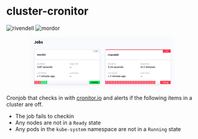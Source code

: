 # cluster-cronitor

![rivendell](https://cronitor.io/badges/LN2pTl/production/FKcsTNjmkX1Pz54PSBgGKYcG-GM.svg)  ![mordor](https://cronitor.io/badges/YIKpIN/production/hZ9-2CvKx0zbnxJE8KWhwAUFOHg.svg)

<p align="center" width="100%">
  <img width="75%" src="img/ui.png" alt="example">
</p>

Cronjob that checks in with [cronitor.io](https://cronitor.io/) and alerts if the following items in a cluster are off.

- The job fails to checkin
- Any nodes are not in a `Ready` state
- Any pods in the `kube-system` namespace are not in a `Running` state